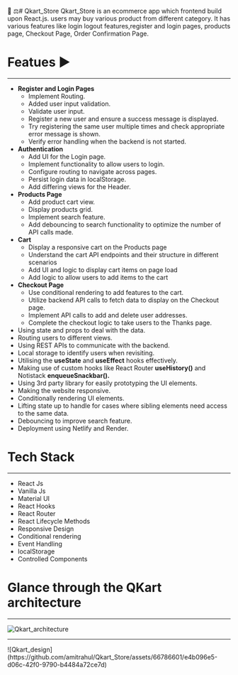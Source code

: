 📄 ⚖️# Qkart_Store
Qkart_Store is an ecommerce app which frontend build upon React.js. users may buy various product from different category. It has various features like login logout features,register and login pages, products page, Checkout Page, Order Confirmation Page.  

<h1> <b> Featues ▶️</b> </h1>
<hr>

<ul>
	<li><b>Register and Login Pages</b>
		<ul>
			<li>Implement Routing.</li>
			<li>Added user input validation.</li>
			<li>Validate user input.</li>
			<li>Register a new user and ensure a success message is displayed.</li>
			<li>Try registering the same user multiple times and check appropriate error message is shown.</li>
			<li>Verify error handling when the backend is not started.</li>
		</ul>
	</li>
	<li><b>Authentication</b>
		<ul>
			<li>Add UI for the Login page.</li>
			<li>Implement functionality to allow users to login.</li>
			<li>Configure routing to navigate across pages.</li>
			<li>Persist login data in localStorage.</li>
			<li>Add differing views for the Header.</li>
		</ul>
	  </li>
	<li><b>Products Page</b> 
		<ul>
			<li>Add product cart view.</li>
			<li>Display products grid.</li>
			<li>Implement search feature.</li>
			<li>Add debouncing to search functionality to optimize the number of API calls made.</li>
		</ul>
	</li>
	<li><b>Cart</b>
		<ul>
			<li>Display a responsive cart on the Products page</li>
			<li>Understand the cart API endpoints and their structure in different scenarios</li>
			<li>Add UI and logic to display cart items on page load</li>
			<li>Add logic to allow users to add items to the cart</li>
		</ul>
	</li>
	<li><b>Checkout Page</b>
		<ul>
			<li>Use conditional rendering to add features to the cart.</li>
			<li>Utilize backend API calls to fetch data to display on the Checkout page.</li>
			<li>Implement API calls to add and delete user addresses.</li>
			<li>Complete the checkout logic to take users to the Thanks page.</li>
		</ul>
	</li>
	<li>Using state and props to deal with the data.</li>
	<li>Routing users to different views.</li>
	<li>Using REST APIs to communicate with the backend.</li>
	<li>Local storage to identify users when revisiting.</li>
	<li>Utilising the <b>useState</b> and <b>useEffect</b> hooks effectively.</li>
	<li>Making use of custom hooks like React Router <b>useHistory()</b> and Notistack <b>enqueueSnackbar().</b></li>
	<li>Using 3rd party library for easily prototyping the UI elements.</li>
	<li>Making the website responsive.</li>
	<li>Conditionally rendering UI elements.</li>
	<li>Lifting state up to handle for cases where sibling elements need access to the same data.</li>
	<li>Debouncing to improve search feature.</li>
	<li>Deployment using Netlify and Render.</li>
</ul>

<h1> <b>Tech Stack</b> </h1>
<hr>
<ul>
	<li>React Js</li>
	<li>Vanilla Js</li>
	<li>Material UI</li>
	<li>React Hooks</li>
	<li>React Router</li>
	<li>React Lifecycle Methods</li>
	<li>Responsive Design</li>
	<li>Conditional rendering</li>
	<li>Event Handling</li>
	<li>localStorage</li>
	<li>Controlled Components</li>
</ul>

<h1> <b>Glance through the QKart architecture</b></h1>
<hr>

![Qkart_architecture](https://github.com/amitrahul/Qkart_Store/assets/66786601/04835264-3624-42fc-9ad9-6127219873cf)

<hr>
![Qkart_design](https://github.com/amitrahul/Qkart_Store/assets/66786601/e4b096e5-d06c-42f0-9790-b4484a72ce7d)



                    
      
